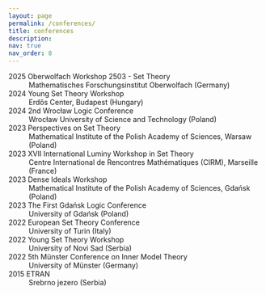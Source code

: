 ```yaml
---
layout: page
permalink: /conferences/
title: conferences
description:
nav: true
nav_order: 8
---
```

<dl>
<dt>2025 Oberwolfach Workshop 2503 - Set Theory</dt>
<dd>Mathematisches Forschungsinstitut Oberwolfach (Germany)</dd>
  
<dt>2024 Young Set Theory Workshop</dt>
<dd>Erdős Center, Budapest (Hungary)</dd>
  
<dt>2024 2nd Wrocław Logic Conference</dt>
<dd>Wrocław University of Science and Technology (Poland)</dd>

<dt>2023 Perspectives on Set Theory</dt>
<dd>Mathematical Institute of the Polish Academy of Sciences, Warsaw (Poland)</dd>

<dt>2023 XVII International Luminy Workshop in Set Theory</dt>
<dd>Centre International de Rencontres Mathématiques (CIRM), Marseille (France)</dd>

<dt>2023 Dense Ideals Workshop</dt>
<dd>Mathematical Institute of the Polish Academy of Sciences, Gdańsk (Poland)</dd>

<dt>2023 The First Gdańsk Logic Conference</dt>
<dd>University of Gdańsk (Poland)</dd>

<dt>2022 European Set Theory Conference</dt>
<dd>University of Turin (Italy)</dd>

<dt>2022 Young Set Theory Workshop</dt>
<dd>University of Novi Sad (Serbia)</dd>

<dt>2022 5th Münster Conference on Inner Model Theory</dt>
<dd>University of Münster (Germany)</dd>

<dt>2015 ETRAN</dt>
<dd>Srebrno jezero (Serbia)</dd>
</dl>
